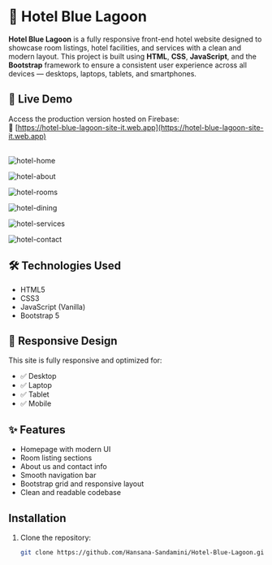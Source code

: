 # 🏨 Hotel Blue Lagoon

**Hotel Blue Lagoon** is a fully responsive front-end hotel website designed to showcase room listings, hotel facilities, and services with a clean and modern layout. 
This project is built using **HTML**, **CSS**, **JavaScript**, and the **Bootstrap** framework to ensure a consistent user experience across all devices — desktops, laptops, tablets, and smartphones.
<br />

## 🌟 Live Demo
Access the production version hosted on Firebase:  
🔗 [https://hotel-blue-lagoon-site-it.web.app](https://hotel-blue-lagoon-site-it.web.app)
<br/><br/>

![hotel-home](https://github.com/user-attachments/assets/a7ee430c-c7db-49ec-b930-1e7832b7f714)

![hotel-about](https://github.com/user-attachments/assets/c02b488f-65dc-44d0-a9a1-509ed590cb8f)

![hotel-rooms](https://github.com/user-attachments/assets/26722a6b-6436-4f48-9423-a0d116369ef5)

![hotel-dining](https://github.com/user-attachments/assets/ce869182-70a1-4f6b-910d-4394a7a0dd10)

![hotel-services](https://github.com/user-attachments/assets/6c5b3d50-72ba-4dc0-9639-ee464c3450bb)

![hotel-contact](https://github.com/user-attachments/assets/08fe358c-9a87-4f2c-87cd-54cc36e43761)
<br />

## 🛠️ Technologies Used
- HTML5
- CSS3
- JavaScript (Vanilla)
- Bootstrap 5
  
## 📱 Responsive Design
This site is fully responsive and optimized for:
- ✅ Desktop
- ✅ Laptop
- ✅ Tablet
- ✅ Mobile

## ✨ Features
- Homepage with modern UI
- Room listing sections
- About us and contact info
- Smooth navigation bar
- Bootstrap grid and responsive layout
- Clean and readable codebase

## Installation

1. Clone the repository:
   ```bash
   git clone https://github.com/Hansana-Sandamini/Hotel-Blue-Lagoon.git
